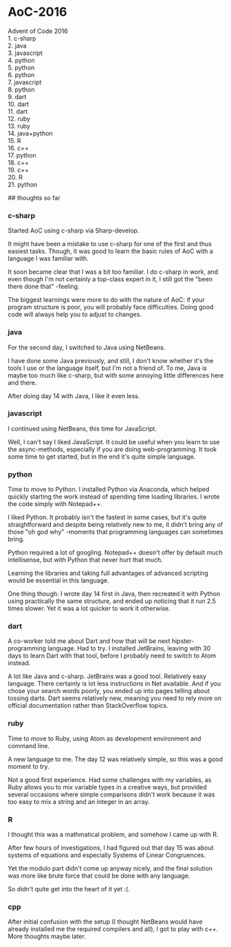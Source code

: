 # AoC-2016
<p>
Advent of Code 2016<br/>
1. c-sharp<br/>
2. java<br/>
3. javascript<br/>
4. python<br/>
5. python<br/>
6. python<br/>
7. javascript<br/>
8. python<br/>
9. dart<br/>
10. dart<br/>
11. dart<br/>
12. ruby<br/>
13. ruby<br/>
14. java+python<br/>
15. R<br/>
16. c++<br/>
17. python<br/>
18. c++<br/>
19. c++<br/>
20. R<br/>
21. python<br/>
</p>
## thoughts so far

### c-sharp
Started AoC using c-sharp via Sharp-develop.

It might have been a mistake to use c-sharp for one of the first and thus easiest tasks. Though, it was good to learn the basic rules of AoC with a language I was familiar with.

It soon became clear that I was a bit too familiar. I do c-sharp in work, and even though I'm not certainly a top-class expert in it, I still got the "been there done that" -feeling.

The biggest learnings were more to do with the nature of AoC: if your program structure is poor, you will probably face difficulties. Doing good code will always help you to adjust to changes.

### java
For the second day, I switched to Java using NetBeans.

I have done some Java previously, and still, I don't know whether it's the tools I use or the language itself, but I'm not a friend of. To me, Java is maybe too much like c-sharp, but with some annoying little differences here and there.

After doing day 14 with Java, I like it even less.

### javascript
I continued using NetBeans, this time for JavaScript.

Well, I can't say I liked JavaScript. It could be useful when you learn to use the async-methods, especially if you are doing web-programming. It took some time to get started, but in the end it's quite simple language.

### python
Time to move to Python. I installed Python via Anaconda, which helped quickly starting the work instead of spending time loading libraries. I wrote the code simply with Notepad++.

I liked Python. It probably isn't the fastest in some cases, but it's quite straightforward and despite being relatively new to me, it didn't bring any of those "oh god why" -moments that programming languages can sometimes bring.

Python required a lot of googling. Notepad++ doesn't offer by default much intellisense, but with Python that never hurt that much.

Learning the libraries and taking full advantages of advanced scripting would be essential in this language.

One thing though: I wrote day 14 first in Java, then recreated it with Python using practically the same structure, and ended up noticing that it run 2.5 times slower. Yet it was a lot quicker to work it otherwise.

### dart
A co-worker told me about Dart and how that will be next hipster-programming language. Had to try. I installed JetBrains, leaving with 30 days to learn Dart with that tool, before I probably need to switch to Atom instead.

A lot like Java and c-sharp. JetBrains was a good tool. Relatively easy language. There certainly is lot less instructions in Net available. And if you chose your search words poorly, you ended up into pages telling about tossing darts. Dart seems relatively new, meaning you need to rely more on official documentation rather than StackOverflow topics.

### ruby
Time to move to Ruby, using Atom as development environment and command line.

A new language to me. The day 12 was relatively simple, so this was a good moment to try.

Not a good first experience. Had some challenges with my variables, as Ruby allows you to mix variable types in a creative ways, but provided several occasions where simple comparisons didn't work because it was too easy to mix a string and an integer in an array.

### R
I thought this was a mathmatical problem, and somehow I came up with R.

After few hours of investigations, I had figured out that day 15 was about systems of equations and especially Systems of Linear Congruences.

Yet the modulo part didn't come up anyway nicely, and the final solution was more like brute force that could be done with any language.

So didn't quite get into the heart of it yet :(.

### cpp
After initial confusion with the setup (I thought NetBeans would have already installed me the required compilers and all), I got to play with c++. More thoughts maybe later.
